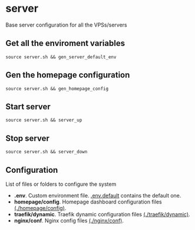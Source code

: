 # server

Base server configuration for all the VPSs/servers

## Get all the enviroment variables

```
source server.sh && gen_server_default_env
```

## Gen the homepage configuration

```
source server.sh && gen_homepage_config
```

## Start server

```
source server.sh && server_up
```

## Stop server

```
source server.sh && server_down
```

## Configuration

List of files or folders to configure the system

* __**.env**__. Custom environment file. [.env.default](.env.default) contains the default one.
* __**homepage/config**__. Homepage dashboard configuration files [(./homepage/config)](homepage/config).
* __**traefik/dynamic**__. Traefik dynamic configuration files [(./traefik/dynamic)](traefik/dynamic).
* __**nginx/conf**__. Nginx config files [(./nginx/conf)](nginx/conf).
